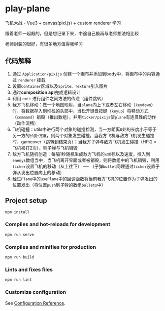 # play-plane

飞机大战 - Vue3 + canvas(pixi.js) + custom renderer 学习

跟着老师一起敲的，但是想记录下来，中途自己敲再与老师想法相比较

老师封装的很好，有很多地方值得我学习

## 代码解释
1. 通过 `Application/pixijs` 创建一个画布并添加到body中，将画布中的内容通过 `renderer` 挂载
2. 设置`Container`区域以及`Sprite、Texture`引入图片
3. 通过**composition api**完成逻辑设计
4. 利用 `emit` 进行组件之间方法的传递（组件跳转）
5. 我方飞机移动：做一个地图映射，当`plane`向上下或者左右移动（`keydown`）时，将数据存入到堆栈的头部中，当松开键盘按键（`keyup`）将移动方式（`command`）销毁（推出数组），并用`ticker/pixijs`使`plane`有连贯性的动作（动作流畅）
6. 飞机碰撞：utils中进行两个对象的碰撞检测，当一方距离`0`处的长度小于等于另一方的`长度+宽度`，则两个对象发生碰撞。当我方飞机与敌方飞机发生碰撞时，gameover（跳转到结束页）；当我方子弹与敌方飞机发生碰撞（HP:2 = 飞机被打2次），则子弹与飞机销毁
7. 敌方飞机随机创造：每隔1秒随机生成敌方飞机的`x`坐标以及速度，推入到`enemys`数组当中，当飞机离开界面或者被销毁，则将数组中的飞机销毁，利用`ticker`设置飞机的移动（从上往下） --- （子弹`bullet`同理通过`ticker`设置子弹从发出位置向上的移动）
8. 经过`Plane`中的`usePlane`中的回调函数将当前我方飞机的位置作为子弹发出的位置发出（将位置`push`到子弹的数组`bullets`中）


## Project setup
```
npm install
```

### Compiles and hot-reloads for development
```
npm run serve
```

### Compiles and minifies for production
```
npm run build
```

### Lints and fixes files
```
npm run lint
```

### Customize configuration
See [Configuration Reference](https://cli.vuejs.org/config/).
